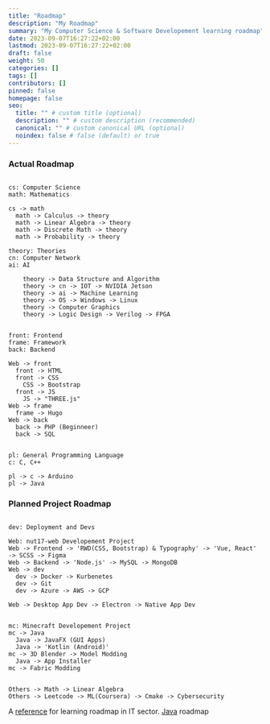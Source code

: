 ```yaml
---
title: "Roadmap"
description: "My Roadmap"
summary: "My Computer Science & Software Developement learning roadmap"
date: 2023-09-07T16:27:22+02:00
lastmod: 2023-09-07T16:27:22+02:00
draft: false
weight: 50
categories: []
tags: []
contributors: []
pinned: false
homepage: false
seo:
  title: "" # custom title (optional)
  description: "" # custom description (recommended)
  canonical: "" # custom canonical URL (optional)
  noindex: false # false (default) or true
---
```


### Actual Roadmap

```kroki {type=d2}

cs: Computer Science
math: Mathematics

cs -> math
  math -> Calculus -> theory
  math -> Linear Algebra -> theory
  math -> Discrete Math -> theory
  math -> Probability -> theory

theory: Theories
cn: Computer Network
ai: AI

    theory -> Data Structure and Algorithm
    theory -> cn -> IOT -> NVIDIA Jetson
    theory -> ai -> Machine Learning
    theory -> OS -> Windows -> Linux
    theory -> Computer Graphics
    theory -> Logic Design -> Verilog -> FPGA
```

```kroki {type=d2}

front: Frontend
frame: Framework
back: Backend

Web -> front
  front -> HTML
  front -> CSS
    CSS -> Bootstrap
  front -> JS
    JS -> "THREE.js"
Web -> frame
  frame -> Hugo
Web -> back
  back -> PHP (Beginneer)
  back -> SQL

```

```kroki {type=d2}

pl: General Programming Language
c: C, C++

pl -> c -> Arduino
pl -> Java

```

### Planned Project Roadmap

```kroki {type=d2}

dev: Deployment and Devs

Web: nut17-web Developement Project
Web -> Frontend -> 'RWD(CSS, Bootstrap) & Typography' -> 'Vue, React' -> SCSS -> Figma
Web -> Backend -> 'Node.js' -> MySQL -> MongoDB
Web -> dev
  dev -> Docker -> Kurbenetes
  dev -> Git
  dev -> Azure -> AWS -> GCP

Web -> Desktop App Dev -> Electron -> Native App Dev

```

```kroki {type=d2}

mc: Minecraft Developement Project
mc -> Java
  Java -> JavaFX (GUI Apps)
  Java -> 'Kotlin (Android)'
mc -> 3D Blender -> Model Modding
  Java -> App Installer
mc -> Fabric Modding
```

```kroki {type=d2}

Others -> Math -> Linear Algebra
Others -> Leetcode -> ML(Coursera) -> Cmake -> Cybersecurity

```

A [reference](https://roadmap.sh/) for learning roadmap in IT sector. [Java](https://medium.com/javarevisited/the-java-programmer-roadmap-f9db163ef2c2) roadmap
